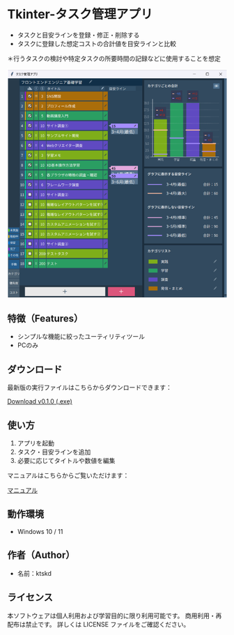 ﻿# Tkinter-タスク管理アプリ

- タスクと目安ラインを登録・修正・削除する
- タスクに登録した想定コストの合計値を目安ラインと比較

＊行うタスクの検討や特定タスクの所要時間の記録などに使用することを想定

![スクリーンショット](screenshot.png)

## 特徴（Features）

- シンプルな機能に絞ったユーティリティツール
- PCのみ

## ダウンロード

最新版の実行ファイルはこちらからダウンロードできます：

[Download v0.1.0 (.exe)](https://github.com/ktskd-hi/tkinter-task-app/releases/tag/v0.1.0)

## 使い方

1. アプリを起動
2. タスク・目安ラインを追加
3. 必要に応じてタイトルや数値を編集

マニュアルはこちらからご覧いただけます：

[マニュアル](https://ktskd-hi.github.io/task-app-manual/1-1_%E7%94%BB%E9%9D%A2%E3%81%AE%E6%A6%82%E8%A6%81.html)

## 動作環境

- Windows 10 / 11

## 作者（Author）

- 名前：ktskd

## ライセンス
本ソフトウェアは個人利用および学習目的に限り利用可能です。
商用利用・再配布は禁止です。
詳しくは LICENSE ファイルをご確認ください。
